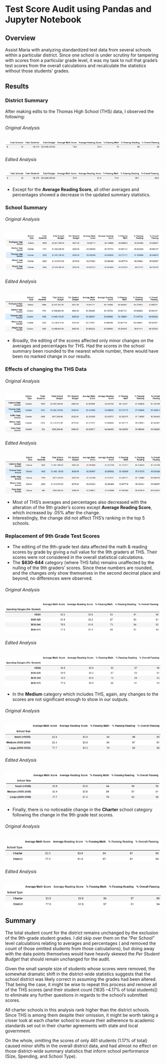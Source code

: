 # Test Score Audit using Pandas and Jupyter Notebook
## Overview
Assist Maria with analyzing standardized test data from several schools within a particular district. Since one school is under scrutiny for tampering with scores from a particular grade level, it was my task to null that grade’s test scores from the overall calculations and recalculate the statistics without those students’ grades.

## Results
### District Summary
After making edits to the Thomas High School (THS) data, I observed the following:
###### *Original Analysis*
![original_DistrictDF.png](/Resources/original_DistrictDF.png)
######  *Edited Analysis*
![edited_DistrictDF.png](/Resources/edited_DistrictDF.png)
- Except for the **Average Reading Score**, all other averages and percentages showed a decrease in the updated summary statistics. 

### School Summary
######  *Original Analysis*
![original_SchoolDF.png](/Resources/original_SchoolDF.png)
######  *Edited Analysis*
![edited_SchoolDF.png](/Resources/edited_SchoolDF.png)
- Broadly, the editing of the scores affected only minor changes on the averages and percentages for THS. Had the scores in the school summary been rounded to the nearest whole number, there would have been no marked change in our results. 

### Effects of changing the THS Data
######  *Original Analysis*
![original_Top5DF3.png](/Resources/original_Top5DF3.png)
######  *Edited Analysis*
![edited_Top5DF3.png](/Resources/edited_Top5DF3.png)
- Most of THS’s averages and percentages also decreased with the alteration of the 9th grader’s scores except **Average Reading Score**, which increased by .05% after the change. 
- Interestingly, the change did not affect THS’s ranking in the top 5 schools.

### Replacement of 9th Grade Test Scores 
- The editing of the 9th-grade test data affected the math & reading scores by grade by giving a null value for the 9th graders at THS. Their scores were not considered in the overall statistical calculations.
- The **$630-644** category (where THS falls) remains unaffected by the nulling of the 9th graders’ scores. Since these numbers are rounded, and the changes only show themselves in the second decimal place and beyond, no differences were observed.
######  *Original Analysis* 
![original_ScoresbySpending.png](/Resources/original_ScoresbySpending.png)
######  *Edited Analysis*
![edited_ScoresbySpending.png](/Resources/edited_ScoresbySpending.png)
- In the **Medium** category which includes THS, again, any changes to the scores are not significant enough to show in our outputs. 
######  *Original Analysis* 
![original_ScoresbySize.png](/Resources/original_ScoresbySize.png)
######  *Edited Analysis*
![edited_ScoresbySize.png](/Resources/edited_ScoresbySize.png)
- Finally, there is no noticeable change in the **Charter** school category following the change in the 9th grade test scores. 
######  *Original Analysis* 
![original_ScoresbyType.png](/Resources/original_ScoresbyType.png)
######  *Edited Analysis*
![edited_ScoresbyType.png](/Resources/edited_ScoresbyType.png)

## Summary
The total student count for the district remains unchanged by the exclusion of the 9th-grade student grades. I *did* skip over them on the “Per School” level calculations relating to averages and percentages ( and removed the count of those omitted students from those calculations), but doing away with the data points themselves would have heavily skewed the *Per Student Budget* that should remain unchanged for the audit.

Given the small sample size of students whose scores were removed, the somewhat dramatic shift in the district-wide statistics suggests that the school district was likely correct in assuming the grades had been altered. That being the case, it might be wise to repeat this process and remove all of the THS scores (and their student count [1635 –4.17% of total students]) to eliminate any further questions in regards to the school’s submitted scores. 

All charter schools in this analysis rank higher than the district schools. Since THS is among them despite their omission, it might be worth taking a closer look at each charter school to ensure their adherence to academic standards set out in their charter agreements with state and local government.

On the whole, omitting the scores of only 461 students (1.17% of total) caused minor shifts in the overall district data, and had almost no effect on those district-wide summary statistics that inform school performance (Size, Spending, and School Type).
